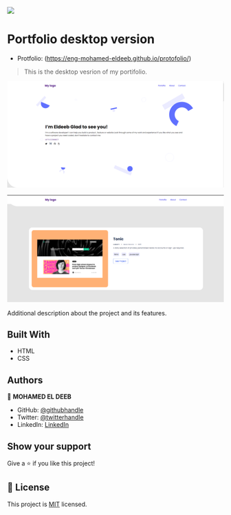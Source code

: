 ![](https://img.shields.io/badge/Microverse-blueviolet)

# Portfolio desktop version

- Protfolio: (https://eng-mohamed-eldeeb.github.io/protofolio/)

> This is the desktop vesrion of my portifolio.
 
![screenshot](./img/sshot.png)

![screenshot](./img/scs.png)

Additional description about the project and its features.

## Built With

- HTML
- CSS

## Authors

👤 **MOHAMED EL DEEB**

- GitHub: [@githubhandle](https://github.com/eng-mohamed-eldeeb)
- Twitter: [@twitterhandle](https://https://twitter.com/eldeeb_3o)
- LinkedIn: [LinkedIn](https://https://www.linkedin.com/in/mohamed-eldeeb-a69022206/)

## Show your support

Give a ⭐️ if you like this project!

## 📝 License

This project is [MIT](./MIT.md) licensed.
